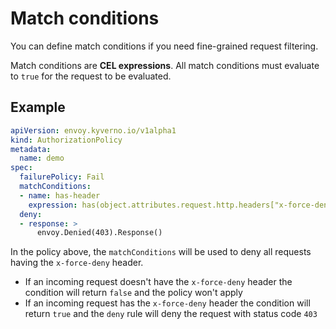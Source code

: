# Match conditions

You can define match conditions if you need fine-grained request filtering.

Match conditions are **CEL expressions**. All match conditions must evaluate to `true` for the request to be evaluated.

## Example

```yaml
apiVersion: envoy.kyverno.io/v1alpha1
kind: AuthorizationPolicy
metadata:
  name: demo
spec:
  failurePolicy: Fail
  matchConditions:
  - name: has-header
    expression: has(object.attributes.request.http.headers["x-force-deny"])
  deny:
  - response: >
      envoy.Denied(403).Response()
```

In the policy above, the `matchConditions` will be used to deny all requests having the `x-force-deny` header.

- If an incoming request doesn't have the `x-force-deny` header the condition will return `false` and the policy won't apply
- If an incoming request has the `x-force-deny` header the condition will return `true` and the `deny` rule will deny the request with status code `403`